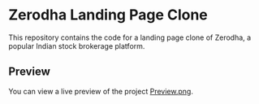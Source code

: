 # Zerodha Landing Page Clone

This repository contains the code for a landing page clone of Zerodha, a popular Indian stock brokerage platform.

## Preview

You can view a live preview of the project [Preview.png](insert-live-preview-link).
